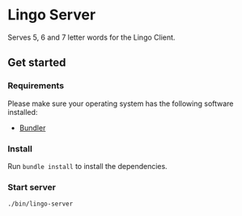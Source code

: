 # Lingo Server

Serves 5, 6 and 7 letter words for the Lingo Client.

## Get started

### Requirements
Please make sure your operating system has the following software installed:
* [Bundler](https://bundler.io/)

### Install
Run `bundle install` to install the dependencies.

### Start server
`./bin/lingo-server`
